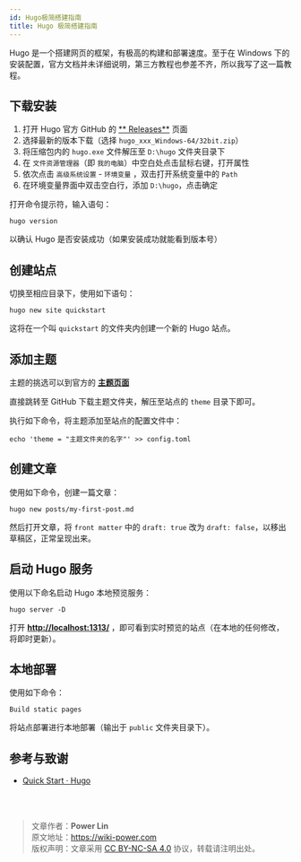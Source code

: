 ```yaml
---
id: Hugo极简搭建指南
title: Hugo 极简搭建指南
---
```



Hugo 是一个搭建网页的框架，有极高的构建和部署速度。至于在 Windows 下的安装配置，官方文档并未详细说明，第三方教程也参差不齐，所以我写了这一篇教程。


## 下载安装

1. 打开 Hugo 官方 GitHub 的 [** Releases**](https://github.com/gohugoio/hugo/releases) 页面
2. 选择最新的版本下载（选择 `hugo_xxx_Windows-64/32bit.zip`）
3. 将压缩包内的 `hugo.exe` 文件解压至 `D:\hugo` 文件夹目录下
4. 在 `文件资源管理器`（即 `我的电脑`）中空白处点击鼠标右键，打开属性
5. 依次点击 `高级系统设置` - `环境变量` ，双击打开系统变量中的 `Path`
6. 在环境变量界面中双击空白行，添加 `D:\hugo`，点击确定

打开命令提示符，输入语句：

```
hugo version
```

以确认 Hugo 是否安装成功（如果安装成功就能看到版本号）

## 创建站点

切换至相应目录下，使用如下语句：

```
hugo new site quickstart
```

这将在一个叫 `quickstart` 的文件夹内创建一个新的 Hugo 站点。

## 添加主题

主题的挑选可以到官方的 [**主题页面**](https://themes.gohugo.io/) 

直接跳转至 GitHub 下载主题文件夹，解压至站点的 `theme` 目录下即可。

执行如下命令，将主题添加至站点的配置文件中：

```
echo 'theme = "主题文件夹的名字"' >> config.toml
```

## 创建文章

使用如下命令，创建一篇文章：

```
hugo new posts/my-first-post.md
```

然后打开文章，将 `front matter` 中的 `draft: true` 改为 `draft: false`，以移出草稿区，正常呈现出来。

## 启动 Hugo 服务

使用以下命名启动 Hugo 本地预览服务：

```
hugo server -D
```

打开 [**http://localhost:1313/**](http://localhost:1313/) ，即可看到实时预览的站点（在本地的任何修改，将即时更新）。

## 本地部署

使用如下命令：

```
Build static pages
```

将站点部署进行本地部署（输出于 `public` 文件夹目录下）。

## 参考与致谢 

* [Quick Start · Hugo](https://gohugo.io/getting-started/quick-start/)

<br />

<br />

> 文章作者：**Power Lin**  
> 原文地址：<https://wiki-power.com>  
> 版权声明：文章采用 [CC BY-NC-SA 4.0](https://creativecommons.org/licenses/by/4.0/deed.zh) 协议，转载请注明出处。
